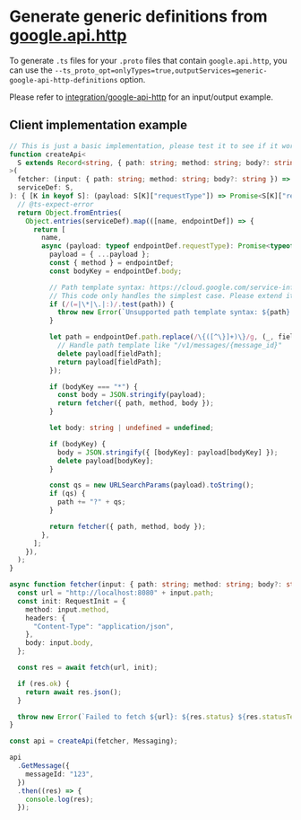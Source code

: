 # Generate generic definitions from [google.api.http](https://cloud.google.com/endpoints/docs/grpc/transcoding)

To generate `.ts` files for your `.proto` files that contain `google.api.http`, you can use the `--ts_proto_opt=onlyTypes=true,outputServices=generic-google-api-http-definitions` option.

Please refer to [integration/google-api-http](./integration/google-api-http) for an input/output example.

## Client implementation example

```typescript
// This is just a basic implementation, please test it to see if it works for you.
function createApi<
  S extends Record<string, { path: string; method: string; body?: string; requestType: any; responseType: any }>,
>(
  fetcher: (input: { path: string; method: string; body?: string }) => Promise<unknown>,
  serviceDef: S,
): { [K in keyof S]: (payload: S[K]["requestType"]) => Promise<S[K]["responseType"]> } {
  // @ts-expect-error
  return Object.fromEntries(
    Object.entries(serviceDef).map(([name, endpointDef]) => {
      return [
        name,
        async (payload: typeof endpointDef.requestType): Promise<typeof endpointDef.responseType> => {
          payload = { ...payload };
          const { method } = endpointDef;
          const bodyKey = endpointDef.body;

          // Path template syntax: https://cloud.google.com/service-infrastructure/docs/service-management/reference/rpc/google.api#path-template-syntax
          // This code only handles the simplest case. Please extend it if you need more complex path templates.
          if (/(=|\*|\.|:)/.test(path)) {
            throw new Error(`Unsupported path template syntax: ${path}.`);
          }

          let path = endpointDef.path.replace(/\{([^\}]+)\}/g, (_, fieldPath) => {
            // Handle path template like "/v1/messages/{message_id}"
            delete payload[fieldPath];
            return payload[fieldPath];
          });

          if (bodyKey === "*") {
            const body = JSON.stringify(payload);
            return fetcher({ path, method, body });
          }

          let body: string | undefined = undefined;

          if (bodyKey) {
            body = JSON.stringify({ [bodyKey]: payload[bodyKey] });
            delete payload[bodyKey];
          }

          const qs = new URLSearchParams(payload).toString();
          if (qs) {
            path += "?" + qs;
          }

          return fetcher({ path, method, body });
        },
      ];
    }),
  );
}

async function fetcher(input: { path: string; method: string; body?: string }) {
  const url = "http://localhost:8080" + input.path;
  const init: RequestInit = {
    method: input.method,
    headers: {
      "Content-Type": "application/json",
    },
    body: input.body,
  };

  const res = await fetch(url, init);

  if (res.ok) {
    return await res.json();
  }

  throw new Error(`Failed to fetch ${url}: ${res.status} ${res.statusText}`);
}

const api = createApi(fetcher, Messaging);

api
  .GetMessage({
    messageId: "123",
  })
  .then((res) => {
    console.log(res);
  });
```
